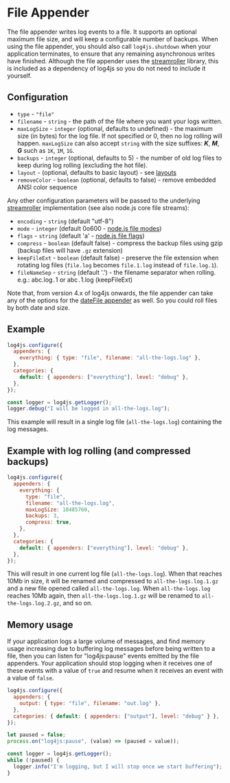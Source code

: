 # File Appender

The file appender writes log events to a file. It supports an optional maximum file size, and will keep a configurable number of backups. When using the file appender, you should also call `log4js.shutdown` when your application terminates, to ensure that any remaining asynchronous writes have finished. Although the file appender uses the [streamroller](https://github.com/nomiddlename/streamroller) library, this is included as a dependency of log4js so you do not need to include it yourself.

## Configuration

- `type` - `"file"`
- `filename` - `string` - the path of the file where you want your logs written.
- `maxLogSize` - `integer` (optional, defaults to undefined) - the maximum size (in bytes) for the log file. If not specified or 0, then no log rolling will happen.
  `maxLogSize` can also accept `string` with the size suffixes: **_K_**, **_M_**, **_G_** such as `1K`, `1M`, `1G`.
- `backups` - `integer` (optional, defaults to 5) - the number of old log files to keep during log rolling (excluding the hot file).
- `layout` - (optional, defaults to basic layout) - see [layouts](layouts.md)
- `removeColor` - `boolean` (optional, defaults to false) - remove embedded ANSI color sequence

Any other configuration parameters will be passed to the underlying [streamroller](https://github.com/nomiddlename/streamroller) implementation (see also node.js core file streams):

- `encoding` - `string` (default "utf-8")
- `mode` - `integer` (default 0o600 - [node.js file modes](https://nodejs.org/dist/latest-v12.x/docs/api/fs.html#fs_file_modes))
- `flags` - `string` (default 'a' - [node.js file flags](https://nodejs.org/dist/latest-v12.x/docs/api/fs.html#fs_file_system_flags))
- `compress` - `boolean` (default false) - compress the backup files using gzip (backup files will have `.gz` extension)
- `keepFileExt` - `boolean` (default false) - preserve the file extension when rotating log files (`file.log` becomes `file.1.log` instead of `file.log.1`).
- `fileNameSep` - `string` (default '.') - the filename separator when rolling. e.g.: abc.log`.`1 or abc`.`1.log (keepFileExt)

Note that, from version 4.x of log4js onwards, the file appender can take any of the options for the [dateFile appender](dateFile.md) as well. So you could roll files by both date and size.

## Example

```javascript
log4js.configure({
  appenders: {
    everything: { type: "file", filename: "all-the-logs.log" },
  },
  categories: {
    default: { appenders: ["everything"], level: "debug" },
  },
});

const logger = log4js.getLogger();
logger.debug("I will be logged in all-the-logs.log");
```

This example will result in a single log file (`all-the-logs.log`) containing the log messages.

## Example with log rolling (and compressed backups)

```javascript
log4js.configure({
  appenders: {
    everything: {
      type: "file",
      filename: "all-the-logs.log",
      maxLogSize: 10485760,
      backups: 3,
      compress: true,
    },
  },
  categories: {
    default: { appenders: ["everything"], level: "debug" },
  },
});
```

This will result in one current log file (`all-the-logs.log`). When that reaches 10Mb in size, it will be renamed and compressed to `all-the-logs.log.1.gz` and a new file opened called `all-the-logs.log`. When `all-the-logs.log` reaches 10Mb again, then `all-the-logs.log.1.gz` will be renamed to `all-the-logs.log.2.gz`, and so on.

## Memory usage

If your application logs a large volume of messages, and find memory usage increasing due to buffering log messages before being written to a file, then you can listen for "log4js:pause" events emitted by the file appenders. Your application should stop logging when it receives one of these events with a value of `true` and resume when it receives an event with a value of `false`.

```javascript
log4js.configure({
  appenders: {
    output: { type: "file", filename: "out.log" },
  },
  categories: { default: { appenders: ["output"], level: "debug" } },
});

let paused = false;
process.on("log4js:pause", (value) => (paused = value));

const logger = log4js.getLogger();
while (!paused) {
  logger.info("I'm logging, but I will stop once we start buffering");
}
```
